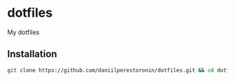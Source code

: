 # dotfiles

My dotfiles

## Installation

```sh
git clone https://github.com/daniilperestoronin/dotfiles.git && cd dotfiles && source setup.sh
```